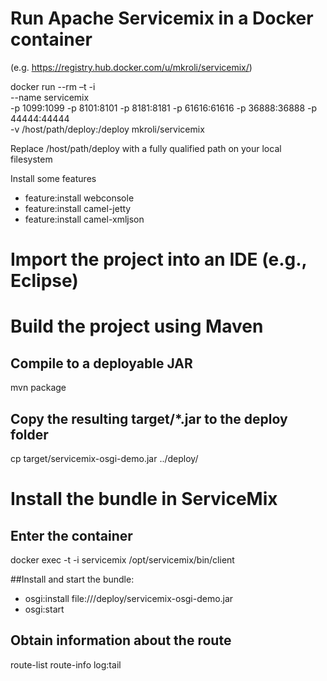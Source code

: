 # Run Apache Servicemix in a Docker container
(e.g. https://registry.hub.docker.com/u/mkroli/servicemix/)

docker run --rm –t -i \
  --name servicemix \
  -p 1099:1099 -p 8101:8101 -p 8181:8181 -p 61616:61616 -p 36888:36888 -p 44444:44444 \
  -v /host/path/deploy:/deploy mkroli/servicemix

Replace /host/path/deploy with a fully qualified path on your local filesystem

Install some features
* feature:install webconsole
* feature:install camel-jetty
* feature:install camel-xmljson

# Import the project into an IDE (e.g., Eclipse)

# Build the project using Maven

## Compile to a deployable JAR
mvn package

## Copy the resulting target/*.jar to the deploy folder
cp target/servicemix-osgi-demo.jar ../deploy/

# Install the bundle in ServiceMix
## Enter the container
docker exec -t -i servicemix /opt/servicemix/bin/client

##Install and start the bundle: 
- osgi:install file:///deploy/servicemix-osgi-demo.jar
- osgi:start <the ID of the bundle>

## Obtain information about the route
route-list
route-info <the ID of the route>
log:tail
